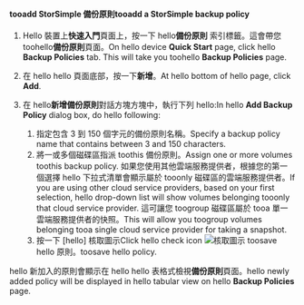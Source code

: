 
<!--author=alkohli last changed: 9/11/15-->

#### <a name="tooadd-a-storsimple-backup-policy"></a><span data-ttu-id="8492f-101">tooadd StorSimple 備份原則</span><span class="sxs-lookup"><span data-stu-id="8492f-101">tooadd a StorSimple backup policy</span></span>
1. <span data-ttu-id="8492f-102">Hello 裝置上**快速入門**頁面上，按一下 hello**備份原則** 索引標籤。這會帶您 toohello**備份原則**頁面。</span><span class="sxs-lookup"><span data-stu-id="8492f-102">On hello device **Quick Start** page, click hello **Backup Policies** tab. This will take you toohello **Backup Policies** page.</span></span>
2. <span data-ttu-id="8492f-103">在 hello hello 頁面底部，按一下**新增**。</span><span class="sxs-lookup"><span data-stu-id="8492f-103">At hello bottom of hello page, click **Add**.</span></span>
3. <span data-ttu-id="8492f-104">在 hello**新增備份原則**對話方塊方塊中，執行下列 hello:</span><span class="sxs-lookup"><span data-stu-id="8492f-104">In hello **Add Backup Policy** dialog box, do hello following:</span></span>
   
   1. <span data-ttu-id="8492f-105">指定包含 3 到 150 個字元的備份原則名稱。</span><span class="sxs-lookup"><span data-stu-id="8492f-105">Specify a backup policy name that contains between 3 and 150 characters.</span></span>
   2. <span data-ttu-id="8492f-106">將一或多個磁碟區指派 toothis 備份原則。</span><span class="sxs-lookup"><span data-stu-id="8492f-106">Assign one or more volumes toothis backup policy.</span></span> <span data-ttu-id="8492f-107">如果您使用其他雲端服務提供者，根據您的第一個選擇 hello 下拉式清單會顯示屬於 tooonly 磁碟區的雲端服務提供者。</span><span class="sxs-lookup"><span data-stu-id="8492f-107">If you are using other cloud service providers, based on your first selection, hello drop-down list will show volumes belonging tooonly that cloud service provider.</span></span> <span data-ttu-id="8492f-108">這可讓您 toogroup 磁碟區屬於 tooa 單一雲端服務提供者的快照。</span><span class="sxs-lookup"><span data-stu-id="8492f-108">This will allow you toogroup volumes belonging tooa single cloud service provider for taking a snapshot.</span></span>
   3. <span data-ttu-id="8492f-109">按一下 [hello] 核取圖示</span><span class="sxs-lookup"><span data-stu-id="8492f-109">Click hello check icon</span></span> ![核取圖示](./media/storsimple-add-backup-policy/HCS_CheckIcon-include.png) <span data-ttu-id="8492f-111">toosave hello 原則。</span><span class="sxs-lookup"><span data-stu-id="8492f-111">toosave hello policy.</span></span>

<span data-ttu-id="8492f-112">hello 新加入的原則會顯示在 hello hello 表格式檢視**備份原則**頁面。</span><span class="sxs-lookup"><span data-stu-id="8492f-112">hello newly added policy will be displayed in hello tabular view on hello **Backup Policies** page.</span></span>

